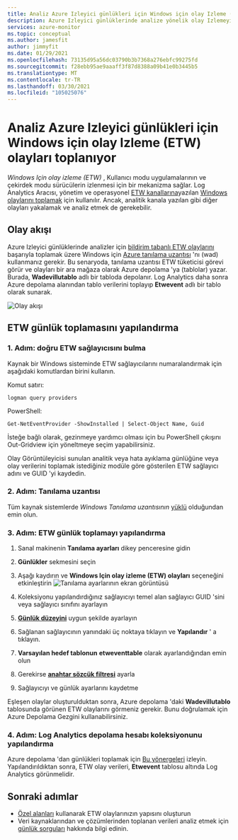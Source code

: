 ```yaml
---
title: Analiz Azure Izleyici günlükleri için Windows için olay Izleme (ETW) olayları toplanıyor
description: Azure Izleyici günlüklerinde analize yönelik olay Izlemeyi (ETW) nasıl toplayacağınızı öğrenin.
services: azure-monitor
ms.topic: conceptual
ms.author: jamesfit
author: jimmyfit
ms.date: 01/29/2021
ms.openlocfilehash: 73135d95a56dc03790b3b7368a276ebfc99275fd
ms.sourcegitcommit: f28ebb95ae9aaaff3f87d8388a09b41e0b3445b5
ms.translationtype: MT
ms.contentlocale: tr-TR
ms.lasthandoff: 03/30/2021
ms.locfileid: "105025076"
---
```

# <a name="collecting-event-tracing-for-windows-etw-events-for-analysis-azure-monitor-logs"></a>Analiz Azure Izleyici günlükleri için Windows için olay Izleme (ETW) olayları toplanıyor

*Windows Için olay izleme (ETW)* , Kullanıcı modu uygulamalarının ve çekirdek modu sürücülerin izlenmesi için bir mekanizma sağlar. Log Analytics Aracısı, yönetim ve operasyonel [ETW kanallarına](/windows/win32/wes/eventmanifestschema-channeltype-complextype)yazılan [Windows olaylarını toplamak](./data-sources-windows-events.md) için kullanılır. Ancak, analitik kanala yazılan gibi diğer olayları yakalamak ve analiz etmek de gerekebilir.  

## <a name="event-flow"></a>Olay akışı

Azure Izleyici günlüklerinde analizler için [bildirim tabanlı ETW olaylarını](/windows/win32/etw/about-event-tracing#types-of-providers) başarıyla toplamak üzere Windows için [Azure tanılama uzantısı](./diagnostics-extension-overview.md) 'nı (wad) kullanmanız gerekir. Bu senaryoda, tanılama uzantısı ETW tüketicisi görevi görür ve olayları bir ara mağaza olarak Azure depolama 'ya (tablolar) yazar. Burada, **Wadevillutablo** adlı bir tabloda depolanır. Log Analytics daha sonra Azure depolama alanından tablo verilerini toplayıp **Etwevent** adlı bir tablo olarak sunarak.

![Olay akışı](./media/data-sources-event-tracing-windows/event-flow.png)

## <a name="configuring-etw-log-collection"></a>ETW günlük toplamasını yapılandırma

### <a name="step-1-locate-the-correct-etw-provider"></a>1. Adım: doğru ETW sağlayıcısını bulma

Kaynak bir Windows sisteminde ETW sağlayıcılarını numaralandırmak için aşağıdaki komutlardan birini kullanın.

Komut satırı:

```
logman query providers
```

PowerShell:
```
Get-NetEventProvider -ShowInstalled | Select-Object Name, Guid
```
İsteğe bağlı olarak, gezinmeye yardımcı olması için bu PowerShell çıkışını Out-Gridview için yöneltmeye seçim yapabilirsiniz.

Olay Görüntüleyicisi sunulan analitik veya hata ayıklama günlüğüne veya olay verilerini toplamak istediğiniz modüle göre gösterilen ETW sağlayıcı adını ve GUID 'yi kaydedin.

### <a name="step-2-diagnostics-extension"></a>2. Adım: Tanılama uzantısı

Tüm kaynak sistemlerde *Windows Tanılama uzantısının* [yüklü](./diagnostics-extension-windows-install.md#install-with-azure-portal) olduğundan emin olun.

### <a name="step-3-configure-etw-log-collection"></a>3. Adım: ETW günlük toplamayı yapılandırma

1. Sanal makinenin **Tanılama ayarları** dikey penceresine gidin

2. **Günlükler** sekmesini seçin

3. Aşağı kaydırın ve **Windows Için olay izleme (ETW) olayları** seçeneğini etkinleştirin ![ Tanılama ayarlarının ekran görüntüsü](./media/data-sources-event-tracing-windows/enable-event-tracing-windows-collection.png)

4. Koleksiyonu yapılandırdığınız sağlayıcıyı temel alan sağlayıcı GUID 'sini veya sağlayıcı sınıfını ayarlayın

5. [**Günlük düzeyini**](/windows/win32/etw/configuring-and-starting-an-event-tracing-session) uygun şekilde ayarlayın

6. Sağlanan sağlayıcının yanındaki üç noktaya tıklayın ve **Yapılandır** ' a tıklayın.

7. **Varsayılan hedef tablonun** **etweventtable** olarak ayarlandığından emin olun

8. Gerekirse [**anahtar sözcük filtresi**](/windows/win32/wes/defining-keywords-used-to-classify-types-of-events) ayarla

9. Sağlayıcıyı ve günlük ayarlarını kaydetme

Eşleşen olaylar oluşturulduktan sonra, Azure depolama 'daki **Wadevillutablo** tablosunda görünen ETW olaylarını görmeniz gerekir. Bunu doğrulamak için Azure Depolama Gezgini kullanabilirsiniz.

### <a name="step-4-configure-log-analytics-storage-account-collection"></a>4. Adım: Log Analytics depolama hesabı koleksiyonunu yapılandırma

Azure depolama 'dan günlükleri toplamak için [Bu yönergeleri](./diagnostics-extension-logs.md#collect-logs-from-azure-storage) izleyin. Yapılandırıldıktan sonra, ETW olay verileri, **Etwevent** tablosu altında Log Analytics görünmelidir.

## <a name="next-steps"></a>Sonraki adımlar
- [Özel alanları](../logs/custom-fields.md) kullanarak ETW olaylarınızın yapısını oluşturun
- Veri kaynaklarından ve çözümlerinden toplanan verileri analiz etmek için [günlük sorguları](../logs/log-query-overview.md) hakkında bilgi edinin.